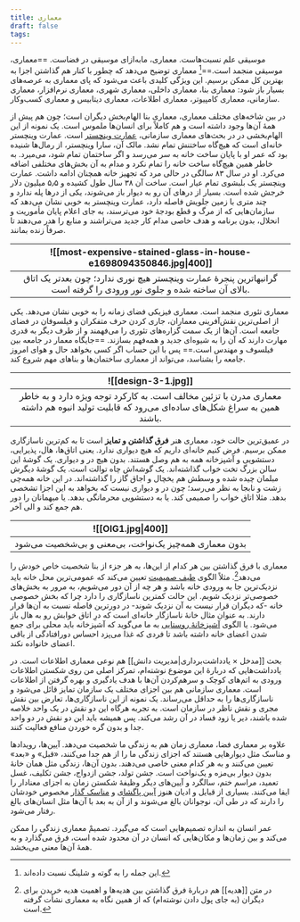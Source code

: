 ```yaml
---
title: معماری
draft: false
tags:
---
```

موسیقی علم نسبت‌هاست. معماری، مابه‌ازای موسیقی در فضاست. ==معماری، موسیقی منجمد است.==[^1] معماری توضیح می‌دهد که چطور با کنار هم گذاشتن اجزا به بهترین کل ممکن برسیم. این ویژگی کلیدی باعث می‌شود که پای معماری به عرصه‌های بسیار باز شود: معماری بنا، معماری داخلی، معماری شهری، معماری نرم‌افزار، معماری سازمانی، معماری کامپیوتر، معماری اطلاعات، معماری دیتابیس و معماری کسب‌وکار.

در بین شاخه‌های مختلف معماری، معماری بنا الهام‌بخش دیگران است؛ چون هم پیش از همهٔ آن‌ها وجود داشته است و هم کاملاً برای انسان‌ها ملموس است. یک نمونه از این الهام‌بخشی در  در بحث‌های معماری سازمانی، [عمارت وینچستر](https://fa.wikipedia.org/wiki/%D8%B9%D9%85%D8%A7%D8%B1%D8%AA_%D9%88%DB%8C%D9%86%DA%86%D8%B3%D8%AA%D8%B1) است. عمارت وینچستر خانه‌ای است که هیچ‌گاه ساختنش تمام نشد. مالک آن، سارا وینچستر، از رمال‌ها شنیده بود که عمر او با پایان ساخت خانه به سر می‌رسد و اگر ساختمان تمام شود، می‌میرد. به خاطر همین هیچ‌گاه ساخت خانه را تمام نکرد و مدام به آن بخش‌های مختلفی اضافه می‌کرد. او در سال ۸۳ سالگی در حالی مرد که تجهیز خانه همچنان ادامه داشت. عمارت وینچستر یک بلبشوی تمام عیار است. ساخت آن ۳۸ سال طول کشیده و ۵٫۵ میلیون دلار خرجش شده است. بسیار از درهای آن رو به دیوار باز می‌شوند، یکی از درها پله ندارد و چند متری با زمین جلویش فاصله دارد،  عمارت وینچستر به خوبی نشان می‌دهد که سازمان‌هایی که از مرگ و قطع بودجهٔ خود می‌ترسند، به جای اعلام پایان مأموریت و انحلال، بدون برنامه و هدف خاصی مدام کار جدید می‌تراشند و منابع را هدر می‌دهند تا صرفاً زنده بمانند.

| ![[most-expensive-stained-glass-in-house-e1698094350846.jpg\|400]]                                                                    |
| ------------------------------------------------------------------------------------------------------------------------------------- |
| <center>گرانبهاترین پنجرهٔ عمارت وینچستر هیچ نوری ندارد؛ چون بعدتر یک اتاق بالای آن ساخته شده و جلوی نور ورودی را گرفته است.</center> |

 معماری تئوری منجمد است. معماری فیزیکی فضای زمانه را به خوبی نشان می‌دهد. یکی از اصلی‌ترین نقش‌آفرینی معماران، جاری کردن حرف متفکران و فیلسوفان در فضای جامعه است. آن‌ها از یک سمت گزاره‌های تئوری را می‌فهمند و از طرف دیگر به قدری مهارت دارند که آن را به شیوه‌ای جدید و همه‌فهم بسازند. ==جایگاه معمار در جامعه بین فیلسوف و مهندس است.== پس با این حساب اگر کسی بخواهد حال و هوای امروز جامعه را بشناسد، می‌تواند از معماری ساختمان‌ها و بناهای مهم شروع کند.

| ![[design-3-1.jpg]]                                                                                                                                           |
| ------------------------------------------------------------------------------------------------------------------------------------------------------------- |
| <center>معماری مدرن با تزئین مخالف است. به کارکرد توجه ویژه دارد و به خاطر همین به سراغ شکل‌های ساده‌ای می‌رود که قابلیت تولید انبوه هم داشته باشند.</center> |

 در عمیق‌ترین حالت خود، معماری هنر **فرق گذاشتن و تمایز** است تا به کم‌ترین ناسازگاری ممکن برسیم. فرض کنیم خانه‌ای داریم که هیچ دیواری ندارد. یعنی اتاق‌ها، هال، پذیرایی، دستشویی و آشپزخانه همه به هم وصل هستند. بدون هیچ در و دیواری. یک گوشهٔ این سالن بزرگ تخت خواب گذاشته‌اند. یک گوشه‌اش چاه توالت است. یک گوشهٔ دیگرش مبلمان چیده شده و وسطش هم یخچال و اجاق گاز را گذاشته‌اند. در این خانه  همه‌چی زشت و نابجا به نظر می‌رسد؛ چون در و دیواری نیست که بخواهد به این اجزا تشخصی بدهد. مثلا اتاق خواب را صمیمی کند. یا به دستشویی محرمانگی بدهد. یا میهمانان را دور هم جمع کند و الی آخر.


| ![[OIG1.jpg\|400]]                                                       |
| ------------------------------------------------------------------------ |
| <center>بدون معماری همه‌چیز یک‌نواخت، بی‌معنی و بی‌شخصیت می‌شود</center> |

معماری با فرق گذاشتن بین هر کدام از این‌ها، به هر جزء از بنا شخصیت خاص خودش را می‌دهد[^2]. مثلاً الگوی [طیف صمیمیت](https://patternlanguage.cc/Patterns/Intimacy-Gradient-(127)) تعیین می‌کند که عمومی‌ترین محل خانه باید نزدیک‌ترین جا به ورودی خانه باشد و هر چه از آن دور می‌شویم، به مرور به بخش‌های خصوصی‌تر نزدیک شویم. این حالت کمترین ناسازگاری را دارد چرا که بخش خصوصی خانه -که دیگران قرار نیست به آن نزدیک شوند- در دورترین فاصله نسبت به آن‌ها قرار دارند. به عنوان مثال خانهٔ ناسازگار خانه‌ای است که درِ اتاق خوابش رو به هال باز می‌شود. یا الگوی [آشپزخانهٔ روستایی](https://patternlanguage.cc/Patterns/Farmhouse-Kitchen-(139)) به ما می‌گوید که آشپزخانه باید محلی برای جمع شدن اعضای خانه داشته باشد تا فردی که غذا می‌پزد احساس دورافتادگی از باقی اعضای خانواده نکند.

بحث [[مدخل  × یادداشت‌برداری|مدیریت دانش]] هم نوعی معماری اطلاعات است. در یادداشت‌هایی که دربارهٔ این موضوع نوشته‌ام، تمرکز اصلی من روی شکستن اطلاعات ورودی به اتم‌های کوچک و سرهم‌کردن آن‌ها با هدف یادگیری و بهره گرفتن از اطلاعات است. معماری سازمانی هم بین اجزای مختلف یک سازمان تمایز قائل می‌شود و ناسازگاری‌ها را به حداقل می‌رساند. یک نمونه از این ناسازگاری‌ها، تعارض بین نقش مجری و نقش ناظر در سازمان است. به تجربه هرگاه این دو نقش در یک واحد خلاصه شده باشند، دیر یا زود فساد در آن رشد می‌کند. پس همیشه باید این دو نقش در دو واحد جدا و بدون گره خوردن منافع فعالیت کنند.

علاوه بر معماری فضا، معماری زمان هم به زندگی ما شخصیت می‌دهد. آیین‌ها، رویدادها و مناسک مثل دیوارهایی هستند که اجزای زندگی ما را از هم جدا می‌کنند، «قبل» و «بعد» تعیین می‌کنند و به هر کدام معنی خاصی می‌دهند. بدون آن‌ها، زندگی مثل همان خانهٔ بدون دیوار بی‌مزه و یک‌نواخت است. جشن تولد، جشن ازدواج، جشن تکلیف، غسل تعمید، مراسم ختم، سالگرد و آیین‌های دیگر وظیفهٔ شکستن زمان به اجزای معنادار را ایفا می‌کنند. بسیاری از قبایل و ادیان هنوز [آیین پاگشای](https://fa.wikipedia.org/wiki/%D9%BE%D8%A7%DA%AF%D8%B4%D8%A7%DB%8C%DB%8C) و [مناسک گذار](https://fa.wikipedia.org/wiki/%D9%85%D9%86%D8%A7%D8%B3%DA%A9_%DA%AF%D8%B0%D8%A7%D8%B1) مخصوص خودشان را دارند که در طی آن، نوجوانان بالغ می‌شوند و از آن به بعد با آن‌ها مثل انسان‌های بالغ رفتار می‌شود. 

عمر انسان به اندازه تصمیم‌هایی است که می‌گیرد. تصمیمْ معماری زندگی را ممکن می‌کند و بین زمان‌ها و مکان‌هایی که انسان در آن محدود شده است، فرق می‌گذارد و به همهٔ آن‌ها معنی می‌بخشد.


[^1]: این جمله را به گوته و شلینگ نسبت داده‌اند.
[^2]: در متن [[هدیه]] هم دربارهٔ فرق گذاشتن بین هدیه‌ها و اهمیت هدیه خریدن برای دیگران (به جای پول دادن نوشته‌ام) که از همین نگاه به معماری نشأت گرفته است.
